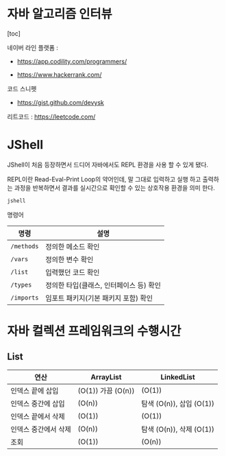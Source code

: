 # 자바 알고리즘 인터뷰

[toc]



네이버 라인 플랫폼 :

*  https://app.codility.com/programmers/

* https://www.hackerrank.com/



코드 스니펫

* https://gist.github.com/devysk



리트코드 : https://leetcode.com/





# JShell

JShell이 처음 등장하면서 드디어 자바에서도 REPL 환경을 사용 할 수 있게 됐다.

 REPL이란 Read-Eval-Print Loop의 약어인데, 말 그대로 입력하고 실행 하고 출력하는 과정을 반복하면서 결과를 실시간으로 확인할 수 있는 상호작용 환경을 의미 한다.

```bash
jshell
```

명령어

| 명령       | 설명                                    |
| ---------- | --------------------------------------- |
| `/methods` | 정의한 메소드 확인                      |
| `/vars`    | 정의한 변수 확인                        |
| `/list`    | 입력했던 코드 확인                      |
| `/types`   | 정의한 타입(클래스, 인터페이스 등) 확인 |
| `/imports` | 임포트 패키지(기본 패키지 포함) 확인    |



# 자바 컬렉션 프레임워크의 수행시간 

## List

| 연산                 | ArrayList              | LinkedList                   |
| -------------------- | ---------------------- | ---------------------------- |
| 인덱스 끝에 삽입     | \(O(1)\) 가끔 \(O(n)\) | \(O(1)\)                     |
| 인덱스 중간에 삽입   | \(O(n)\)               | 탐색 \(O(n)\), 삽입 \(O(1)\) |
| 인덱스 끝에서 삭제   | \(O(1)\)               | \(O(1)\)                     |
| 인덱스 중간에서 삭제 | \(O(n)\)               | 탐색 \(O(n)\), 삭제 \(O(1)\) |
| 조회                 | \(O(1)\)               | \(O(n)\)                     |